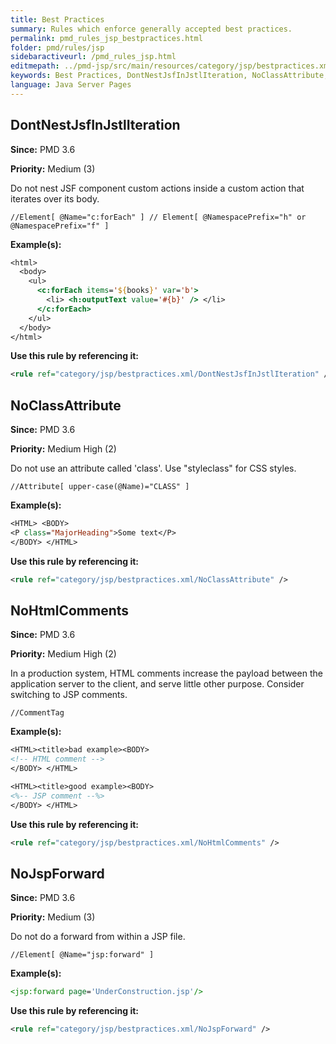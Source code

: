 ```yaml
---
title: Best Practices
summary: Rules which enforce generally accepted best practices.
permalink: pmd_rules_jsp_bestpractices.html
folder: pmd/rules/jsp
sidebaractiveurl: /pmd_rules_jsp.html
editmepath: ../pmd-jsp/src/main/resources/category/jsp/bestpractices.xml
keywords: Best Practices, DontNestJsfInJstlIteration, NoClassAttribute, NoHtmlComments, NoJspForward
language: Java Server Pages
---
```

## DontNestJsfInJstlIteration

**Since:** PMD 3.6

**Priority:** Medium (3)

Do not nest JSF component custom actions inside a custom action that iterates over its body.

```
//Element[ @Name="c:forEach" ] // Element[ @NamespacePrefix="h" or @NamespacePrefix="f" ]
```

**Example(s):**

``` jsp
<html>
  <body>
    <ul>
      <c:forEach items='${books}' var='b'>
        <li> <h:outputText value='#{b}' /> </li>
      </c:forEach>
    </ul>
  </body>
</html>
```

**Use this rule by referencing it:**
``` xml
<rule ref="category/jsp/bestpractices.xml/DontNestJsfInJstlIteration" />
```

## NoClassAttribute

**Since:** PMD 3.6

**Priority:** Medium High (2)

Do not use an attribute called 'class'. Use "styleclass" for CSS styles.

```
//Attribute[ upper-case(@Name)="CLASS" ]
```

**Example(s):**

``` jsp
<HTML> <BODY>
<P class="MajorHeading">Some text</P>
</BODY> </HTML>
```

**Use this rule by referencing it:**
``` xml
<rule ref="category/jsp/bestpractices.xml/NoClassAttribute" />
```

## NoHtmlComments

**Since:** PMD 3.6

**Priority:** Medium High (2)

In a production system, HTML comments increase the payload
between the application server to the client, and serve
little other purpose. Consider switching to JSP comments.

```
//CommentTag
```

**Example(s):**

``` jsp
<HTML><title>bad example><BODY>
<!-- HTML comment -->
</BODY> </HTML>

<HTML><title>good example><BODY>
<%-- JSP comment --%>
</BODY> </HTML>
```

**Use this rule by referencing it:**
``` xml
<rule ref="category/jsp/bestpractices.xml/NoHtmlComments" />
```

## NoJspForward

**Since:** PMD 3.6

**Priority:** Medium (3)

Do not do a forward from within a JSP file.

```
//Element[ @Name="jsp:forward" ]
```

**Example(s):**

``` jsp
<jsp:forward page='UnderConstruction.jsp'/>
```

**Use this rule by referencing it:**
``` xml
<rule ref="category/jsp/bestpractices.xml/NoJspForward" />
```

